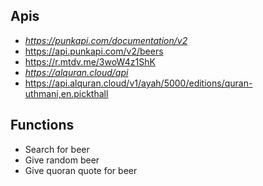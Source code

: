 ## Apis
- _https://punkapi.com/documentation/v2_
- https://api.punkapi.com/v2/beers
- https://r.mtdv.me/3woW4z1ShK
- _https://alquran.cloud/api_
- https://api.alquran.cloud/v1/ayah/5000/editions/quran-uthmani,en.pickthall
  
## Functions
- Search for beer
- Give random beer
- Give quoran quote for beer
